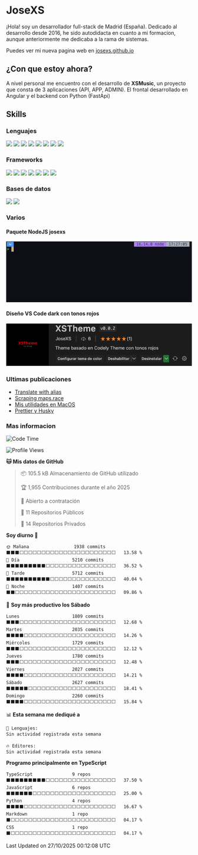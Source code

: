 # JoseXS

¡Hola! soy un desarrollador full-stack de Madrid (España). Dedicado al desarrollo desde 2016, he sido autodidacta en cuanto a mi formacion, aunque anteriormente me dedicaba a la rama de sistemas.

Puedes ver mi nueva pagina web en [josexs.github.io](https://josexs.github.io/)

## ¿Con que estoy ahora?
A nivel personal me encuentro con el desarrollo de **XSMusic**, un proyecto que consta de 3 aplicaciones (API, APP, ADMIN). El frontal desarrollado en Angular y el backend con Python (FastApi)

## Skills

### Lenguajes

![](https://img.shields.io/badge/HTML5-E34F26?style=for-the-badge&logo=html5&logoColor=white) ![](https://img.shields.io/badge/CSS3-1572B6?style=for-the-badge&logo=css3&logoColor=white) ![](https://img.shields.io/badge/Sass-CC6699?style=for-the-badge&logo=sass&logoColor=white) ![](https://img.shields.io/badge/JavaScript-F7DF1E?style=for-the-badge&logo=javascript&logoColor=black) ![](https://img.shields.io/badge/TypeScript-007ACC?style=for-the-badge&logo=typescript&logoColor=white) ![](https://img.shields.io/badge/Python-14354C?style=for-the-badge&logo=python&logoColor=white) ![](https://img.shields.io/badge/Markdown-000000?style=for-the-badge&logo=markdown&logoColor=white) ![](https://img.shields.io/badge/Dart-0175C2?style=for-the-badge&logo=dart&logoColor=white) 

### Frameworks

![](https://img.shields.io/badge/Ionic-3880FF?style=for-the-badge&logo=ionic&logoColor=white) ![](https://img.shields.io/badge/Capacitor-119EFF?style=for-the-badge&logo=Capacitor&logoColor=white) ![](https://img.shields.io/badge/Angular-DD0031?style=for-the-badge&logo=angular&logoColor=white) ![](https://img.shields.io/badge/AngularJS-E23237?style=for-the-badge&logo=angularjs&logoColor=white) ![](https://img.shields.io/badge/Bootstrap-563D7C?style=for-the-badge&logo=bootstrap&logoColor=white) ![](https://img.shields.io/badge/Express.js-404D59?style=for-the-badge) ![](https://img.shields.io/badge/Flutter-02569B?style=for-the-badge&logo=flutter&logoColor=white)

### Bases de datos

![](https://img.shields.io/badge/MongoDB-4EA94B?style=for-the-badge&logo=mongodb&logoColor=white) ![](https://img.shields.io/badge/MySQL-00000F?style=for-the-badge&logo=mysql&logoColor=white)

### Varios
#### Paquete NodeJS josexs

[![npx josexs](images/npx_josexs.gif)](https://www.npmjs.com/package/josexs)

#### Diseño VS Code dark con tonos rojos

[![XSTheme](images/xstheme.png)](https://marketplace.visualstudio.com/items?itemName=JoseXS.xstheme)

### Ultimas publicaciones
<!-- BLOG-POST-LIST:START -->
- [Translate with alias](https://dev.to/josexs/translate-with-alias-2m9k)
- [Scraping maps.race](https://dev.to/josexs/scraping-race-7o3)
- [Mis utilidades en MacOS](https://dev.to/josexs/mis-utilidades-en-macos-4j6h)
- [Prettier y Husky](https://dev.to/josexs/prettier-y-husky-1od)
<!-- BLOG-POST-LIST:END -->

### Mas informacion

<!--START_SECTION:waka-->
![Code Time](http://img.shields.io/badge/Code%20Time-1%2C854%20hrs%2032%20mins-blue)

![Profile Views](http://img.shields.io/badge/Visitas%20al%20perfil-0-blue)

**🐱 Mis datos de GitHub** 

> 📦 105.5 kB Almacenamiento de GitHub utilizado 
 > 
> 🏆 1,955 Contribuciones durante el año 2025
 > 
> 💼 Abierto a contratación
 > 
> 📜 11 Repositorios Públicos 
 > 
> 🔑 14 Repositorios Privados 
 > 
**Soy diurno 🐤** 

```text
🌞 Mañana                 1938 commits        ⬛⬛⬛⬜⬜⬜⬜⬜⬜⬜⬜⬜⬜⬜⬜⬜⬜⬜⬜⬜⬜⬜⬜⬜⬜   13.58 % 
🌆 Día                    5210 commits        ⬛⬛⬛⬛⬛⬛⬛⬛⬛⬜⬜⬜⬜⬜⬜⬜⬜⬜⬜⬜⬜⬜⬜⬜⬜   36.52 % 
🌃 Tarde                  5712 commits        ⬛⬛⬛⬛⬛⬛⬛⬛⬛⬛⬜⬜⬜⬜⬜⬜⬜⬜⬜⬜⬜⬜⬜⬜⬜   40.04 % 
🌙 Noche                  1407 commits        ⬛⬛⬜⬜⬜⬜⬜⬜⬜⬜⬜⬜⬜⬜⬜⬜⬜⬜⬜⬜⬜⬜⬜⬜⬜   09.86 % 
```
📅 **Soy más productivo los Sábado** 

```text
Lunes                    1809 commits        ⬛⬛⬛⬜⬜⬜⬜⬜⬜⬜⬜⬜⬜⬜⬜⬜⬜⬜⬜⬜⬜⬜⬜⬜⬜   12.68 % 
Martes                   2035 commits        ⬛⬛⬛⬛⬜⬜⬜⬜⬜⬜⬜⬜⬜⬜⬜⬜⬜⬜⬜⬜⬜⬜⬜⬜⬜   14.26 % 
Miércoles                1729 commits        ⬛⬛⬛⬜⬜⬜⬜⬜⬜⬜⬜⬜⬜⬜⬜⬜⬜⬜⬜⬜⬜⬜⬜⬜⬜   12.12 % 
Jueves                   1780 commits        ⬛⬛⬛⬜⬜⬜⬜⬜⬜⬜⬜⬜⬜⬜⬜⬜⬜⬜⬜⬜⬜⬜⬜⬜⬜   12.48 % 
Viernes                  2027 commits        ⬛⬛⬛⬛⬜⬜⬜⬜⬜⬜⬜⬜⬜⬜⬜⬜⬜⬜⬜⬜⬜⬜⬜⬜⬜   14.21 % 
Sábado                   2627 commits        ⬛⬛⬛⬛⬛⬜⬜⬜⬜⬜⬜⬜⬜⬜⬜⬜⬜⬜⬜⬜⬜⬜⬜⬜⬜   18.41 % 
Domingo                  2260 commits        ⬛⬛⬛⬛⬜⬜⬜⬜⬜⬜⬜⬜⬜⬜⬜⬜⬜⬜⬜⬜⬜⬜⬜⬜⬜   15.84 % 
```


📊 **Esta semana me dediqué a** 

```text
💬 Lenguajes: 
Sin actividad registrada esta semana

🔥 Editores: 
Sin actividad registrada esta semana
```

**Programo principalmente en TypeScript** 

```text
TypeScript               9 repos             ⬛⬛⬛⬛⬛⬛⬛⬛⬛⬜⬜⬜⬜⬜⬜⬜⬜⬜⬜⬜⬜⬜⬜⬜⬜   37.50 % 
JavaScript               6 repos             ⬛⬛⬛⬛⬛⬛⬜⬜⬜⬜⬜⬜⬜⬜⬜⬜⬜⬜⬜⬜⬜⬜⬜⬜⬜   25.00 % 
Python                   4 repos             ⬛⬛⬛⬛⬜⬜⬜⬜⬜⬜⬜⬜⬜⬜⬜⬜⬜⬜⬜⬜⬜⬜⬜⬜⬜   16.67 % 
Markdown                 1 repo              ⬛⬜⬜⬜⬜⬜⬜⬜⬜⬜⬜⬜⬜⬜⬜⬜⬜⬜⬜⬜⬜⬜⬜⬜⬜   04.17 % 
CSS                      1 repo              ⬛⬜⬜⬜⬜⬜⬜⬜⬜⬜⬜⬜⬜⬜⬜⬜⬜⬜⬜⬜⬜⬜⬜⬜⬜   04.17 % 
```




 Last Updated on 27/10/2025 00:12:08 UTC
<!--END_SECTION:waka-->


